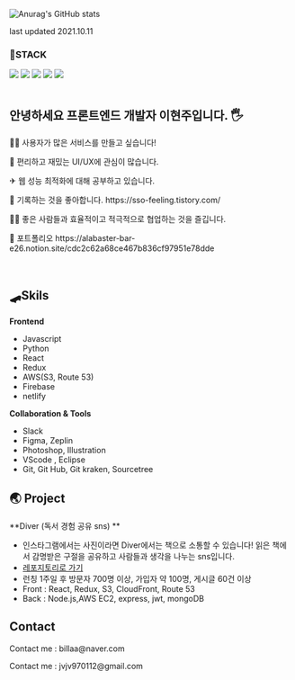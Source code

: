

![Anurag's GitHub stats](https://github-readme-stats.vercel.app/api?username=leehyeonj&show_icons=true&theme=radical)

last updated 2021.10.11

<h3>📌STACK</h3>
<div align="flex-start"><img src="https://img.shields.io/badge/React-00BCF6?style=flat-square&logo=React&logoColor=white"></img> <img src="https://img.shields.io/badge/HTML5-E34F26?style=flat-square&logo=HTML5&logoColor=white"></img> <img src="https://img.shields.io/badge/CSS3-1572B6?style=flat-square&logo=CSS3&logoColor=white"></img> <img src="https://img.shields.io/badge/JavaScript-FFCD11?style=flat-square&logo=JavaScript&logoColor=white"></img> <img src="https://img.shields.io/badge/Python-4B8BBE?style=flat-square&logo=Python&logoColor=white"></img></div>
<br>

<h2>안녕하세요 프론트엔드 개발자 이현주입니다. 🖐</h2>
<p> 👩‍🦰 사용자가 많은 서비스를 만들고 싶습니다! </p>
<p> 🎃 편리하고 재밌는 UI/UX에 관심이 많습니다. </p>
<p> ✈ 웹 성능 최적화에 대해 공부하고 있습니다. </p>
<p> 🍂 기록하는 것을 좋아합니다.  https://sso-feeling.tistory.com/</p>
<p> 🏃‍♂️ 좋은 사람들과 효율적이고 적극적으로 협업하는 것을 즐깁니다. </p>
<p> 🎇 포트폴리오 https://alabaster-bar-e26.notion.site/cdc2c62a68ce467b836cf97951e78dde </p>

<br>


## 🛹Skils
**Frontend**       
- Javascript
- Python
- React
- Redux
- AWS(S3, Route 53)
- Firebase
- netlify

                   
**Collaboration & Tools**              
- Slack 
- Figma, Zeplin
- Photoshop, Illustration
- VScode , Eclipse
- Git, Git Hub, Git kraken, Sourcetree


## 🌏 Project
**Diver (독서 경험 공유 sns) **
- 인스타그램에서는 사진이라면 Diver에서는 책으로 소통할 수 있습니다! 읽은 책에서 감명받은 구절을 공유하고 사람들과 생각을 나누는 sns입니다.
- [레포지토리로 가기](https://github.com/sharingBookReview-SERVICE/sharingBookReview-FE)
- 런칭 1주일 후 방문자 700명 이상, 가입자 약 100명, 게시글 60건 이상
- Front : React, Redux, S3, CloudFront, Route 53
- Back : Node.js,AWS EC2, express, jwt, mongoDB



## Contact
  <p > Contact me  : billaa@naver.com </p>
  <p > Contact me  : jvjv970112@gmail.com </p>
